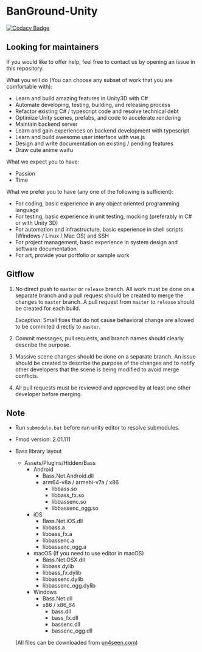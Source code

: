 # BanGround-Unity

[![Codacy Badge](https://api.codacy.com/project/badge/Grade/305eb5f7ded4481ba6c6320c3e5cddf4)](https://app.codacy.com/gh/Kirakira-Games/BanGround-Unity?utm_source=github.com&utm_medium=referral&utm_content=Kirakira-Games/BanGround-Unity&utm_campaign=Badge_Grade_Settings)

## Looking for maintainers

If you would like to offer help, feel free to contact us by opening an issue in this repository.

What you will do (You can choose any subset of work that you are comfortable with):
-   Learn and build amazing features in Unity3D with C#
-   Automate developing, testing, building, and releasing process
-   Refactor existing C# / typescript code and resolve technical debt
-   Optimize Unity scenes, prefabs, and code to accelerate rendering
-   Maintain backend server
-   Learn and gain experiences on backend development with typescript
-   Learn and build awesome user interface with vue.js
-   Design and write documentation on existing / pending features
-   Draw cute anime waifu

What we expect you to have:
-   Passion
-   Time

What we prefer you to have (any one of the following is sufficient):
-   For coding, basic experience in any object oriented programming language
-   For testing, basic experience in unit testing, mocking (preferably in C# or with Unity 3D)
-   For automation and infrastructure, basic experience in shell scripts (Windows / Linux / Mac OS) and SSH
-   For project management, basic experience in system design and software documentation
-   For art, provide your portfolio or sample work

## Gitflow
1.  No direct push to `master` or `release` branch. All work must be done on a separate branch and a pull request should be created to merge the changes to `master` branch. A pull request from `master` to `release` should be created for each build.

    *Exception*: Small fixes that do not cause behavioral change are allowed to be commited directly to `master`.

2.  Commit messages, pull requests, and branch names should clearly describe the purpose.

3.  Massive scene changes should be done on a separate branch.
An issue should be created to describe the purpose of the changes and to notify other developers that the scene is being modified to avoid merge conflicts.

4.  All pull requests must be reviewed and approved by at least one other developer before merging.

## Note
-   Run `submodule.bat` before run unity editor to resolve submodules.

-   Fmod version: 2.01.111

-   Bass library layout
    -   Assets/Plugins/Hidden/Bass
        -   Android
            -   Bass.Net.Android.dll
            -   arm64-v8a / armebi-v7a / x86
                -   libbass.so
                -   libbass_fx.so
                -   libbassenc.so
                -   libbassenc_ogg.so
        -   iOS
            -   Bass.Net.iOS.dll
            -   libbass.a
            -   libbass_fx.a
            -   libbassenc.a
            -   libbassenc_ogg.a
        -   macOS (If you need to use editor in macOS)
            -   Bass.Net.OSX.dll
            -   libbass.dylib
            -   libbass_fx.dylib
            -   libbassenc.dylib
            -   libbassenc_ogg.dylib
        -   Windows
            -   Bass.Net.dll
            -   x86 / x86_64
                -   bass.dll
                -   bass_fx.dll
                -   bassenc.dll
                -   bassenc_ogg.dll

    (All files can be downloaded from [un4seen.com](https://www.un4seen.com/))
